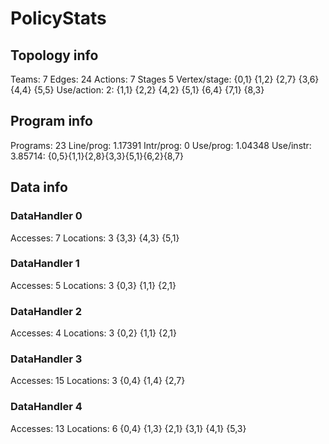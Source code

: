 # PolicyStats
## Topology info
Teams:		7
Edges:		24
Actions:	7
Stages		5
Vertex/stage:	{0,1} {1,2} {2,7} {3,6} {4,4} {5,5} 
Use/action:	2: {1,1} {2,2} {4,2} {5,1} {6,4} {7,1} {8,3} 

## Program info
Programs:	23
Line/prog:	1.17391
Intr/prog:	0
Use/prog:	1.04348
Use/instr:	3.85714: {0,5}{1,1}{2,8}{3,3}{5,1}{6,2}{8,7}

## Data info

### DataHandler 0
Accesses:	7
Locations:	3
{3,3} {4,3} {5,1} 

### DataHandler 1
Accesses:	5
Locations:	3
{0,3} {1,1} {2,1} 

### DataHandler 2
Accesses:	4
Locations:	3
{0,2} {1,1} {2,1} 

### DataHandler 3
Accesses:	15
Locations:	3
{0,4} {1,4} {2,7} 

### DataHandler 4
Accesses:	13
Locations:	6
{0,4} {1,3} {2,1} {3,1} {4,1} {5,3} 